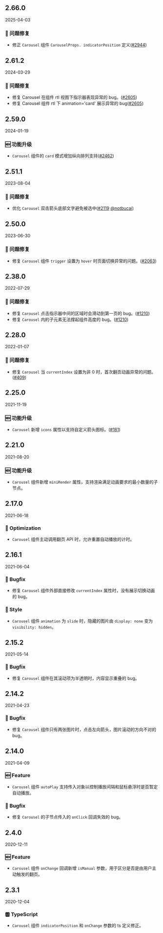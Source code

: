 ## 2.66.0

2025-04-03

### 🐛 问题修复

- 修正 `Carousel` 组件 `CarouselProps. indicatorPosition` 定义([#2944](https://github.com/arco-design/arco-design/pull/2944))

## 2.61.2

2024-03-29

### 🐛 问题修复

- 修复 Carousel 在组件 rtl  视图下指示器表现异常的 bug。([#2605](https://github.com/arco-design/arco-design/pull/2605))
- 修复 Carousel 组件 rtl 下 animation='card' 展示异常的 bug([#2605](https://github.com/arco-design/arco-design/pull/2605))

## 2.59.0

2024-01-19

### 🆕 功能升级

- `Carousel` 组件的 `card` 模式增加纵向排列支持([#2462](https://github.com/arco-design/arco-design/pull/2462))

## 2.51.1

2023-08-04

### 🐛 问题修复

- 优化 `Carousel` 双击箭头底部文字避免被选中([#2119](https://github.com/arco-design/arco-design/pull/2119) [@notbucai](https://github.com/notbucai))

## 2.50.0

2023-06-30

### 🐛 问题修复

- 修复 `Carousel` 组件 `trigger` 设置为 `hover` 时页面切换异常的问题。([#2063](https://github.com/arco-design/arco-design/pull/2063))

## 2.38.0

2022-07-29

### 🐛 问题修复

- 修复 `Carousel` 点击指示器中间的区域时会滑动到第一页的 bug。([#1210](https://github.com/arco-design/arco-design/pull/1210))
- 修复 `Carousel` 内的子元素无法撑起组件高度的 bug。([#1210](https://github.com/arco-design/arco-design/pull/1210))

## 2.28.0

2022-01-07

### 🐛 问题修复

- 修复 `Carousel` 当 `currentIndex` 设置为非 0 时，首次翻页动画异常的问题。([#409](https://github.com/arco-design/arco-design/pull/409))

## 2.25.0

2021-11-19

### 🆕 功能升级

- `Carousel` 新增 `icons` 属性以支持自定义箭头图标。([#181](https://github.com/arco-design/arco-design/pull/181))

## 2.21.0

2021-08-20

### 🆕 功能升级

-  `Carousel` 组件新增 `miniRender` 属性，支持渲染满足动画要求的最小数量的子节点。

## 2.17.0

2021-06-18

### 💎 Optimization

- `Carousel` 组件主动调用翻页 API 时，允许重置自动播放的计时。

## 2.16.1

2021-06-04

### 🐛 Bugfix

- 修复 `Carousel` 组件外部直接修改 `currentIndex` 属性时，没有展示切换动画的 bug。

### 💅 Style

- `Carousel` 组件 `animation` 为 `slide` 时，隐藏的图片由 `display: none` 变为 `visibility: hidden`。



## 2.15.2

2021-05-14

### 🐛 Bugfix

- 修复 `Carousel` 组件在其滚动项为半透明时，内容显示重叠的 bug。

## 2.14.2

2021-04-23

### 🐛 Bugfix

- 修复 `Carousel` 组件只有两张图片时，点击左向箭头，图片滚动的方向不对的 bug。

## 2.14.0

2021-04-09

### 🆕 Feature

- `Carousel` 组件 `autoPlay` 支持传入对象以控制播放间隔和鼠标悬浮时是否暂定自动播放。

### 🐛 Bugfix

- 修复 `Carousel` 的子节点传入的 `onClick` 回调失效的 bug。

## 2.4.0

2020-12-11

### 🆕 Feature

- `Carousel` 组件 `onChange` 回调新增 `isManual` 参数，用于区分是否是由用户主动触发的翻页。

## 2.3.1

2020-12-04

### 🆎 TypeScript

- `Carousel` 组件 `indicatorPosition` 和 `onChange` 参数的 ts 定义修正。



